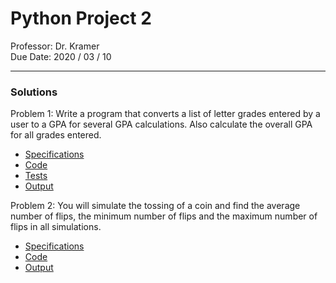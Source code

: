 # Python Project 2

Professor: Dr. Kramer \
Due Date: 2020 / 03 / 10

---

### Solutions

Problem 1:
Write a program that converts a list of letter grades entered by a user to a GPA for several GPA calculations. Also calculate the overall GPA for all grades entered.

- [Specifications](specifications/problem_one.specs.md)
- [Code](badr_choubai_02_02__01.py)
- [Tests](test_badr_choubai_02_02__01.py)
- [Output](program_outputs/problem_one.output.md)

Problem 2:
You will simulate the tossing of a coin and find the average number of flips, the minimum number of flips and the maximum number of flips in all simulations. 

- [Specifications](specifications/problem_two.specs.md)
- [Code](badr_choubai_02_02__02.py)
- [Output](program_outputs/problem_two.output.md)
